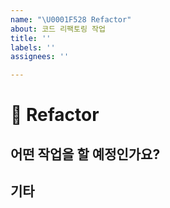 ```yaml
---
name: "\U0001F528 Refactor"
about: 코드 리팩토링 작업
title: ''
labels: ''
assignees: ''

---
```


# 🔨 Refactor

## 어떤 작업을 할 예정인가요?

## 기타
